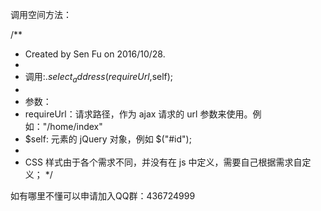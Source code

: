 调用空间方法：

/**
* Created by Sen Fu on 2016/10/28.
*
* 调用:$.select_address(requireUrl,$self);
*
* 参数：
* requireUrl：请求路径，作为 ajax 请求的 url 参数来使用。例如："/home/index"
* $self: 元素的 jQuery 对象，例如 $("#id");
*
* CSS 样式由于各个需求不同，并没有在 js 中定义，需要自己根据需求自定义；
*/

如有哪里不懂可以申请加入QQ群：436724999

